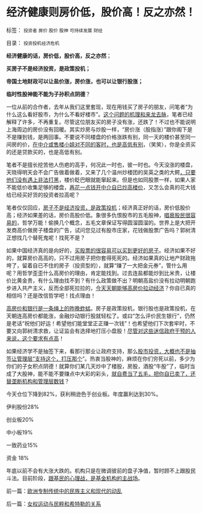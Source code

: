 # 经济健康则房价低，股价高！反之亦然！

标签： `投资者` `房价` `股价` `股神` `可持续发展` `财经` 

目录： `投资投机经济危机`

**经济健康的话，房价低，股价高，反之亦然**；

**买房子不是经济投资，是政策投机；**

**帝国土地财政可以让盐价涨，房价涨，也可以让银行股涨；**

**临时性股神能不能为子孙积点阴德**？

一位从前的合作者，去年从我们这里套现，现在用钱买了房子的朋友，问笔者“为什么这么看好股市，为什么不看好楼市”。[这个问题的机理和来龙去脉](../../../2011/5/11/生意好做自然房价暴跌，市盈率暴跌.md)，笔者已经解释了许多，不再重复。尽管这位朋友买的房子没有涨，还跌了！不过也不能说明上海周边的房价没有回暖。其实炒房与炒股一样，“房价涨（股指涨）”跟你阁下是不是赚到钱，是两回事。不要说不同楼盘的价格涨跌有别，同一天的楼价甚至同一间房的价，[在中介或售楼小姐对不同的客时，也是高低有别](../../../2007/9/30/房地产中介成了房价狂涨的催化剂.md)，（笑笑），你是全资买的还是贷款买的，也是高低有别。

笔者不是擅长挖苦他人伤疤的高手，何况此一时也，彼一时也。今天没涨的楼盘，天晓得明天会不会广告做着做着，又来了几个温州炒楼团的吴英之类的大鳄[，只要他们没有遇上非法打黑](../../../2012/4/25/“受害者举证”排除斯大林正义.md)，楼价眨巴眼就能窜起来。但是也如同股票一样，如果人家不能低价收集足够的楼盘，[再花一点钱开中介自已炒高楼价](../../../2008/8/6/楼市股市艺术品等坐庄的异同.md)，又怎么会真的花大钱给已经买好货的投资者拉高呢？

笔者仅仅回应，[房子不是经济投资，是政策投机](../../../2011/1/2/炒房不要“懂经济”，打压房价都是买入的良机.md)；经济真正好的话，房价低股价高；经济如果差的话，房价高股价低。象很多仇恨股市的五毛股神，[唱衰股民很容易的](../../../2011/12/22/经济学让您明白股神唱空唱多背后的玄妙.md)，哲学万能！偷换几个概念，五毛文章保证写得圆溜圆溜的。世界上是大把开发商高价做房子楼盘的广告，试问您见过有股市庄家，花钱做股票广告吗？郭树清正想找几个替死鬼呢！找死不是？

如果中国经济真的是向好的，[买股票的很容易可以买到更好的房子](../../../2007/8/31/房地产股和券商股，是中国股市中最大的泡沫.md)。经济如果不好的，就算房价高高的，只不过用房子把你套得死死的。经济如果真的让地产财政拖垮了，留着自已不住的房子（投资型的），就算“赚了一大把金元券”，管什么用呢？用哲学歪歪什么高房价的理由，肯定能找到。过去连盐都能炒到比米贵，让楼价比黄金贵，有什么理由找不到？有什么政策做不出？明朝高盐价没有拉动明朝跑步进入共产主义，反而全部死拉拉的，[今天天朝能够高房价拉动经济](../../../2007/9/27/减少房地产泡沫破裂危害的上中下策.md)？你自已真的相信吗？还是改信哲学吧！找点理由！

[高房价和银行是一条绳上的昨晚蚱蜢](../../../2007/9/19/银行地产在股市里是一根草上的蚱猛.md)。房子是政策投机，银行股也是政策投机，在天朝连高房价都能涨，金融炒动银行股就轻松了。或曰“怎么评价民生银行”，仍然是老话“祝他们好运！希望他们能堂堂正正赚一次钱”！也希望他们下次套牢时，不要又向郭树清求救，让证监会有选择地打压小盘股！[尽管对这些迷信政府干预的人来说，这个要求有点高](../../../2011/5/18/否定市场的五毛股神信仰什么？.md)！

如果经济学不是抽签下来，看那行那业让政府支持，那么[股市投资，大概也不是抽签让管理层“支持这个，打压那个](../../../2010/9/14/股票市场价格陪审团！.md)”。热衷当股神的，麻烦在你们穷死以前，多少为你们的子女积点阴德！就算你们某几天炒中了楼股，房股，酒股“牛股”了，临时当成了大股神，能不能不要赚点中大彩的彩头，[就自费当了五毛，把你自已卖了，还替垄断机构和管理层数钱](../../../2012/8/28/损人不利已的愚暴贱民.md)？

今天仓位下降到82%，获利稍逊色于创业板。年度赢利达到30%。

伊利股份28%

创业板20%

中小板19%

一致药业15%

资金 18%

年底以前不会有大涨大跌的。机构只是在微调彼前的盘子净值，暂时顾不上跟股民斗法。目前阶段，[跟基民的心理战，是基金机构的主战场](../../../2012/12/11/基金年末砸盘是基金经理自利的理性行为.md)。



前一篇：[欧洲专制传统中的民族主义和现代的动乱](../../../2012/12/24/欧洲专制传统中的民族主义和现代的动乱.md)

后一篇：[女权运动与民粹和希特勒的关系](../../../2012/12/25/女权运动与民粹和希特勒的关系.md)